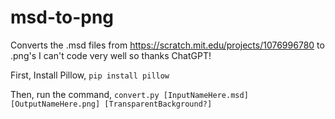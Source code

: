# msd-to-png
Converts the .msd files from https://scratch.mit.edu/projects/1076996780 to .png's
I can't code very well so thanks ChatGPT!

First, Install Pillow,
<code>pip install pillow</code>

Then, run the command,
<code>convert.py [InputNameHere.msd] [OutputNameHere.png] [TransparentBackground?]</code>
